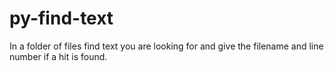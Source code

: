 # py-find-text
In a folder of files find text you are looking for and give the filename and line number if a hit is found.
